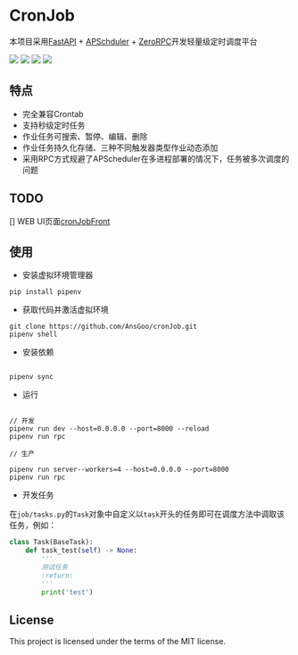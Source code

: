 # CronJob

本项目采用[FastAPI](https://github.com/tiangolo/fastapi) + [APSchduler](https://github.com/topics/apscheduler) + [ZeroRPC](https://github.com/0rpc/zerorpc-python)开发轻量级定时调度平台

![](https://img.shields.io/github/license/AnsGoo/cronJob?style=for-the-badge)
![](https://img.shields.io/github/stars/AnsGoo/cronJob?style=for-the-badge)
![](https://img.shields.io/github/issues/AnsGoo/cronJob?style=for-the-badge)
![](https://img.shields.io/github/forks/AnsGoo/cronJob?style=for-the-badge)

## 特点

- 完全兼容Crontab
- 支持秒级定时任务
- 作业任务可搜索、暂停、编辑、删除
- 作业任务持久化存储、三种不同触发器类型作业动态添加
- 采用RPC方式规避了APScheduler在多进程部署的情况下，任务被多次调度的问题

## TODO

[] WEB UI页面[cronJobFront](https://github.com/AnsGoo/cronJobFront) 

## 使用

- 安装虚拟环境管理器

```shell
pip install pipenv
```

- 获取代码并激活虚拟环境

```shell
git clone https://github.com/AnsGoo/cronJob.git
pipenv shell

```

- 安装依赖

```shell

pipenv sync

```

- 运行

```shell

// 开发
pipenv run dev --host=0.0.0.0 --port=8000 --reload
pipenv run rpc

// 生产

pipenv run server--workers=4 --host=0.0.0.0 --port=8000
pipenv run rpc

```

- 开发任务

在`job/tasks.py`的`Task`对象中自定义以`task`开头的任务即可在调度方法中调取该任务，例如：

```python
class Task(BaseTask):
    def task_test(self) -> None:
        '''
        测试任务
        :return:
        '''
        print('test')

```


## License

This project is licensed under the terms of the MIT license.